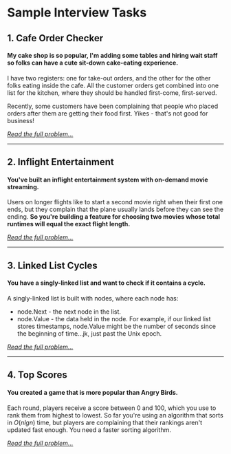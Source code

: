# Sample Interview Tasks

## 1. Cafe Order Checker

#### My cake shop is so popular, I'm adding some tables and hiring wait staff so folks can have a cute sit-down cake-eating experience.

I have two registers: one for take-out orders, and the other for the other folks eating inside the cafe. All the customer orders get combined into one list for the kitchen, where they should be handled first-come, first-served.

Recently, some customers have been complaining that people who placed orders after them are getting their food first. Yikes - that's not good for business!

[_Read the full problem..._](Template/CafeOrderChecker/README.md)

---

## 2. Inflight Entertainment

#### You've built an inflight entertainment system with on-demand movie streaming.

Users on longer flights like to start a second movie right when their first one ends, but they complain that the plane usually lands before they can see the ending. **So you're building a feature for choosing two movies whose total runtimes will equal the exact flight length.**

[_Read the full problem..._](Template/InflightEntertainment/README.md)

---

## 3. Linked List Cycles

#### You have a singly-linked list and want to check if it contains a cycle.

A singly-linked list is built with nodes, where each node has:

- node.Next - the next node in the list.
- node.Value - the data held in the node. For example, if our linked list stores timestamps, node.Value might be the number of seconds since the beginning of time...jk, just past the Unix epoch.

[_Read the full problem..._](Template/LinkedListCycles/README.md)

---

## 4. Top Scores

#### You created a game that is more popular than Angry Birds.

Each round, players receive a score between 0 and 100, which you use to rank them from highest to lowest. So far you're using an algorithm that sorts in $`O(nlgn)`$ time, but players are complaining that their rankings aren't updated fast enough. You need a faster sorting algorithm.

[_Read the full problem..._](Template/TopScores/README.md)


